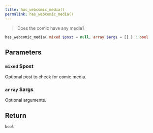 ```yaml
---
title: has_webcomic_media()
permalink: has_webcomic_media()
---
```


> Does the comic have any media?

```php
has_webcomic_media( mixed $post = null, array $args = [] ) : bool
```

## Parameters

### `mixed` $post
Optional post to check for comic media.

### `array` $args
Optional arguments.

## Return

`bool`
